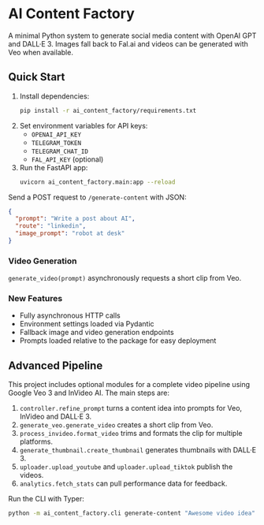 # AI Content Factory

A minimal Python system to generate social media content with OpenAI GPT and DALL·E 3. Images fall back to Fal.ai and videos can be generated with Veo when available.

## Quick Start

1. Install dependencies:
   ```bash
   pip install -r ai_content_factory/requirements.txt
   ```
2. Set environment variables for API keys:
   - `OPENAI_API_KEY`
   - `TELEGRAM_TOKEN`
   - `TELEGRAM_CHAT_ID`
   - `FAL_API_KEY` (optional)
3. Run the FastAPI app:
   ```bash
   uvicorn ai_content_factory.main:app --reload
   ```

Send a POST request to `/generate-content` with JSON:
```json
{
  "prompt": "Write a post about AI",
  "route": "linkedin",
  "image_prompt": "robot at desk"
}
```

### Video Generation

`generate_video(prompt)` asynchronously requests a short clip from Veo.

### New Features

- Fully asynchronous HTTP calls
- Environment settings loaded via Pydantic
- Fallback image and video generation endpoints
- Prompts loaded relative to the package for easy deployment

## Advanced Pipeline

This project includes optional modules for a complete video pipeline using Google Veo 3 and InVideo AI. The main steps are:

1. `controller.refine_prompt` turns a content idea into prompts for Veo, InVideo and DALL·E 3.
2. `generate_veo.generate_video` creates a short clip from Veo.
3. `process_invideo.format_video` trims and formats the clip for multiple platforms.
4. `generate_thumbnail.create_thumbnail` generates thumbnails with DALL·E 3.
5. `uploader.upload_youtube` and `uploader.upload_tiktok` publish the videos.
6. `analytics.fetch_stats` can pull performance data for feedback.

Run the CLI with Typer:
```bash
python -m ai_content_factory.cli generate-content "Awesome video idea"
```
